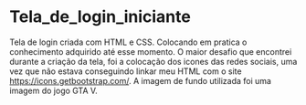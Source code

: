 # Tela_de_login_iniciante
Tela de login criada com HTML e CSS. Colocando em pratica o conhecimento adquirido até esse momento.
O maior desafio que encontrei durante a criação da tela, foi a colocação dos icones das redes sociais,
uma vez que  não estava conseguindo linkar meu HTML com o site https://icons.getbootstrap.com/. 
A imagem de fundo utilizada foi uma imagem do jogo GTA V.
